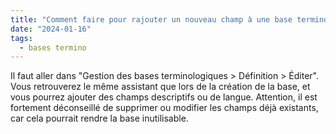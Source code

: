 ```yaml
---
title: "Comment faire pour rajouter un nouveau champ à une base termino ?"
date: "2024-01-16"
tags:
  - bases termino
---
```


Il faut aller dans "Gestion des bases terminologiques > Définition > Éditer". Vous retrouverez le même assistant que lors de la création de la base, et vous pourrez ajouter des champs descriptifs ou de langue. Attention, il est fortement déconseillé de supprimer ou modifier les champs déjà existants, car cela pourrait rendre la base inutilisable.

